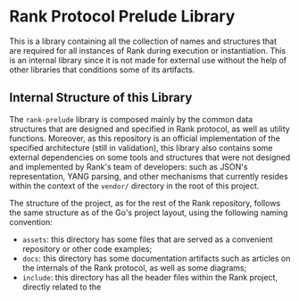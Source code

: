 # Rank Protocol Prelude Library

This is a library containing all the collection of names and structures that are required for all instances of Rank during execution or instantiation. This is an internal library since it is not made for external use without the help of other libraries that conditions some of its artifacts.

## Internal Structure of this Library

The `rank-prelude` library is composed mainly by the common data structures that are designed and specified in Rank protocol, as well as utility functions. Moreover, as this repository is an official implementation of the specified architecture (still in validation), this library also contains some external dependencies on some tools and structures that were not designed and implemented by Rank's team of developers: such as JSON's representation, YANG parsing, and other mechanisms that currently resides within the context of the `vendor/` directory in the root of this project.

The structure of the project, as for the rest of the Rank repository, follows the same structure as of the Go's project layout, using the following naming convention:

* `assets`: this directory has some files that are served as a convenient repository or other code examples;
* `docs`: this directory has some documentation artifacts such as articles on the internals of the Rank protocol, as well as some diagrams;
* `include`: this directory has all the header files within the Rank project, directly related to the 